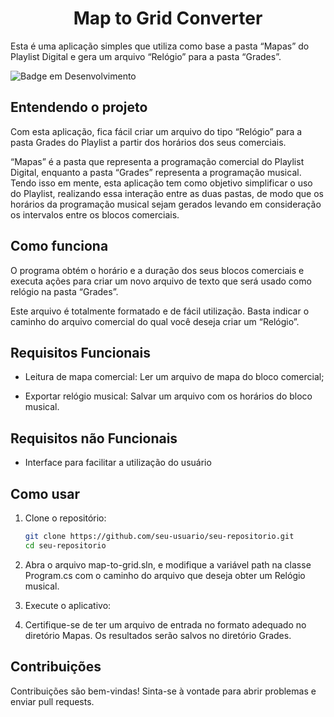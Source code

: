 <h1 align="center"> Map to Grid Converter </h1>


Esta é uma aplicação simples que utiliza como base a pasta “Mapas” do Playlist Digital e gera um arquivo “Relógio” para a pasta “Grades”.

![Badge em Desenvolvimento](http://img.shields.io/static/v1?label=STATUS&message=EM%20DESENVOLVIMENTO&color=GREEN&style=flat)
## Entendendo o projeto

Com esta aplicação, fica fácil criar um arquivo do tipo “Relógio” para a pasta Grades do Playlist a partir dos horários dos seus comerciais.

“Mapas” é a pasta que representa a programação comercial do Playlist Digital, enquanto a pasta “Grades” representa a programação musical. Tendo isso em mente, esta aplicação tem como objetivo simplificar o uso do Playlist, realizando essa interação entre as duas pastas, de modo que os horários da programação musical sejam gerados levando em consideração os intervalos entre os blocos comerciais.


## Como funciona


O programa obtém o horário e a duração dos seus blocos comerciais e executa ações para criar um novo arquivo de texto que será usado como relógio na pasta “Grades”. 

Este arquivo é totalmente formatado e de fácil utilização. Basta indicar o caminho do arquivo comercial do qual você deseja criar um “Relógio”.



## Requisitos Funcionais

 - Leitura de mapa comercial: Ler um arquivo de mapa do bloco comercial;

 - Exportar relógio musical: Salvar um arquivo com os horários do bloco musical.

## Requisitos não Funcionais

 - Interface para facilitar a utilização do usuário


## Como usar


1. Clone o repositório:

   ```bash
   git clone https://github.com/seu-usuario/seu-repositorio.git
   cd seu-repositorio
2. Abra o arquivo map-to-grid.sln, e modifique a variável path na classe Program.cs com o caminho do arquivo que deseja obter um Relógio musical.

3. Execute o aplicativo:

4. Certifique-se de ter um arquivo de entrada no formato adequado no diretório Mapas. Os resultados serão salvos no diretório Grades.



## Contribuições

Contribuições são bem-vindas! Sinta-se à vontade para abrir problemas e enviar pull requests.

